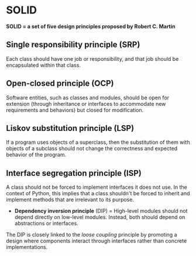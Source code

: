 # SOLID

**SOLID = a set of five design principles proposed by Robert C. Martin**

## Single responsibility principle (SRP)

Each class should have one job or responsibility, 
and that job should be encapsulated within that class.

## Open-closed principle (OCP)

Software entities, such as classes and modules, should be open 
for extension (through inheritance or interfaces to accommodate 
new requirements and behaviors) but closed for modification.

## Liskov substitution principle (LSP) 
If a program uses objects of a superclass, then the substitution of them with objects
of a subclass should not change the correctness and expected behavior of the program.

## Interface segregation principle (ISP)

A class should not be forced to implement interfaces it does not use.
In the context of Python, this implies that a class shouldn't be forced 
to inherit and implement methods that are irrelevant to its purpose.

- **Dependency inversion principle** (DIP) =
High-level modules should not depend directly on low-level modules.
Instead, both should depend on abstractions or interfaces.

The DIP is closely linked to the *loose coupling* principle by promoting a design
where components interact through interfaces rather than concrete implementations.
